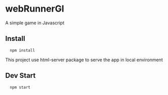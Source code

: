 # webRunnerGl

A simple game in Javascript

## Install

```shell
  npm install
```

This project use html-server package to serve the app in local environment

## Dev Start

```shell
  npm start
```
